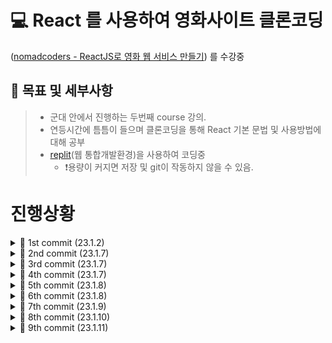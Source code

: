 # 💻 React 를 사용하여 영화사이트 클론코딩
([nomadcoders - ReactJS로 영화 웹 서비스 만들기](https://nomadcoders.co/react-for-beginners/lectures)) 를 수강중

## 🌴 목표 및 세부사항
> - 군대 안에서 진행하는 두번째 course 강의. <br>
> - 연등시간에 틈틈이 들으며 클론코딩을 통해 React 기본 문법 및 사용방법에 대해 공부<br>
> - [replit](https://replit.com/@jeong011010/cloneCodingMovieSite#src)(웹 통합개발환경)을 사용하여 코딩중 <br>
>   - ❗용량이 커지면 저장 및 git이 작동하지 않을 수 있음.<br>


# 진행상황

<details>
  <summary> 🐥 1st commit (23.1.2) </summary>
  
## 참고사항
  
※커밋 없이 진행하려고 했었는데, 중간중간 갈아 엎는 부분이 많아서 결과만 남을까봐.. 과정마다 커밋하기로 하였음.
※12월 부터 진행했던 모든 공부 및 개발 과정을 여기 작성

- npx create-react-app 을 사용하여 새로 react 폴더를 생성하였음.
>실행하기 위해 shell에
>```
>cd my-app
>npm start
>```
>작성 후 작업

## 공부내용

### State
State : 바뀌는 데이터<br>
useState, setState를 사용하여 state를 초기화 및 변경.<br>
```
const [valueName,setValueFunction] = useState(value)
```
위 양식으로 작성하여 state 선언하며, 이후에는 setValueFunction 함수를 이용하여 state값 변경.
```
setValueFunction(value);
```

React에서 지원하는 useState는 **UI 업데이트시 변경 부분만 자동으로 리렌더링됨** <br><br>

### setState
```
setValueFunction(value+1);
해당 방법 보다는

setValueFunction((value)=>value+1);
해당 방법이 어떤 값을 업데이트 했는지 확실하게 알 수 있음.
```
<br>

### 입력값을 받기(input)

```
onChange={function}
```
input value가 변할 때 마다 함수가 실행됨<br>

변경값 받아올 때
```
const onChange = (e) =>{
  setValueFunction(e.target.value);
}
```
위와 같이 event 함수에서 받아올 수 있다.<br>


## 변환기 프로그램 개발

- 분할 정복 알고리즘과 비슷하게 *component를 나누어 App function에서 합쳐주는 과정* 을 통해 Component의 역할과 사용법 알 수 있었다.
- 자식 component 두개를 만들어 각각 Minutes->Hours, Km->Miles 변환기를 만들었다.
- 위 과정을 통하면 아무리 많은 변환기(함수 및 컴포넌트)가 있어도 코드를 따로 작성하여 관리하고 합쳐줄 수 있다.
- input의 label 의 for 특성을 사용하여 label을 클릭해도 id value가 같은 input이 선택 됨을 알 수 있었다.
- select 및 option 을 사용하여 onChange 함수를 적용할 수 있으며, 응용하여 component를 선택하게 할 수 있었다.

<details>
  <summary>🍇 app.jsx 코드</summary>
 
```js
import { useState } from 'react';
import './App.css'

function MinutesToHours() {
  const [amount, setAmount] = useState(0);
  const [inverted, setInverted] = useState(false);
  const onChange = (e) => {
    setAmount(e.target.value);
  };
  const reset = () => setAmount(0);
  const onInvert = () => {
    reset();
    setInverted((current) => !current);
  }
  return (
    <div>
      <div>
        <label htmlFor="minutes">Minutes</label>         <input
          value={inverted ? amount * 60 : amount}
          id="minutes"
          placeholder="Minutes"
          type="number"
          onChange={onChange}
          disabled={inverted}
        />
      </div>
      <div>
        <label htmlFor="hours">Hours</label>         <input
          value={inverted ? amount : Math.round(amount / 60)}
          id="hours"
          placeholder="Hours"
          type="number"
          onChange={onChange}
          disabled={!inverted}
        />
      </div>
      <button onClick={reset}>Reset</button>
      <button onClick={onInvert}>
        {inverted ? "Turn back" : "Invert"}
      </button>
    </div>
  )
}
function KmToMiles() {
  const [amount, setAmount] = useState(0);
  const [inverted, setInverted] = useState(false);
  const onChange = (e) => {
    setAmount(e.target.value);
  };
  const reset = () => setAmount(0);
  const onInvert = () => {
    reset();
    setInverted((current) => !current);
  }
  return (
    <div>
      <div>
        <label htmlFor="Km">Km</label>
        <input
          value={inverted ? amount * 1.609 : amount}
          id="Km"
          placeholder="Km"
          type="number"
          onChange={onChange}
          disabled={inverted}
        />
      </div>
      <div>
        <label htmlFor="Miles">Miles</label>         <input
          value={inverted ? amount : (amount / 1.609).toFixed(5)}
          id="Miles"
          placeholder="Miles"
          type="number"
          onChange={onChange}
          disabled={!inverted}
        />
      </div>
      <button onClick={reset}>Reset</button>
      <button onClick={onInvert}>
        {inverted ? "Turn back" : "Invert"}
      </button>
    </div>
  )
}


export default function App() {
  const [index, setIndex] = useState("0");
  const onSelect = (e) => {
    setIndex(e.target.value);
  }
  return (
    <div>
      <h1>Super Converter</h1>
      <select value={index} onChange={onSelect}>
        <option value="0">Minutes & Hours</option>
        <option value="1">Km & Miles</option>
      </select>
      {index === "0" ? <MinutesToHours/> : null}
      {index === "1" ? <KmToMiles/> : null}
      
    </div>
  )
}
```
</details>
</details>

<details>
  <summary> 🐥 2nd commit (23.1.7) </summary>
  
## 참고사항
  
※없음

## 공부내용

### Props
Props : function에 각각 전해줄 수 있는 인자<br>
C 함수의 매개변수와 같은 느낌이다.<br><br>

하나의 function을 복붙해서 수정하여 사용하면 비효율적이기 때문에, function 하나만 정의 해둔 뒤 바뀌는 값만 props로 넘겨주고 호출하는 형식으로 사용한다. <br><br>
```
function f({propsName}) {
  return <button>{propsName}</button>
}
```
위 양식으로 props를 받을 수 있다.<br>
```
<f propsName="버튼"/>
```
위 양식으로 props를 전달하여 함수를 호출할 수 있다.

## 예제 실습

<details>
  <summary>🍇 app.jsx 코드</summary>
 
```js
import { useState } from 'react';
import './App.css'


function Btn({ text, onClick }) {
  return <button
    onClick={onClick}
    style={{
      backgroundColor: "tomato",
      color: "white",
      padding: "10px 20px",
      border: 0,
      borderRadius: 10.
    }}>{text}</button>
}

function ConfirmBtn() {
  return <button>Confirm</button>
}

export default function App() {

  const [value, setValue] = useState("");
  const changeValue = () => setValue("Revert Changes");
  return (
    <div>
      <Btn text={value} onClick={changeValue} />
      <Btn text="Continue" />
    </div>
  );
}
```
</details>
</details>

<details>
  <summary> 🐥 3rd commit (23.1.7) </summary>
  
## 참고사항
  
※ npx create-react-app 을 사용하기 위해 이전 파일을 전부 삭제 후, my-app 폴더에 생성하였다.<br>

- 앞으로 react를 실행시키기 위해 Shell 창에
```
cd my-app
npm start
```
- 를 작성해준다.
  - 아마 추후에 자동으로 실행되게 만들것이다.

## 공부내용

없음

</details>

<details>
  <summary> 🐥 4th commit (23.1.7) </summary>
  
## 참고사항
  
※ <br>

## 공부내용

- js 파일을 만들어 prop 기능을 사용해봤다.
- 해당 과정에서 CSS를 prop 할 때 **CSS Module** 이라는 것을 사용했다.

*CSS Module* 이란 
- CSS 파일 확장자명을 "module.css"로 작성하며
- 리액트 컴포넌트 파일에서 해당 CSS를 불러올 때 클래스 이름이 전부 고유해진다.
- 클래스 이름에 대하여 고유한 이름들이 만들어져 실수로 CSS 클래스명이 중복될 일이 없다.
<br>

```js
import styles from "./Button.module.css";

function Button() {
  return <button className={styles.Button}>{buttonName}</button>
}
```

- 위와 같이 import로 불러온 styles 객체 안의 값을 참조하여 불러온다.

- **button.Button_btn__F4YlC 와 같이 랜덤한 값으로 styles 이름이 생성되어 중복될 일이 전혀 없다.**

## 예제 실습

<details>
  <summary>🍇 App.js 코드</summary>
 
```js
import Button from "./Button"
import styles from "./App.module.css"

function App() {
  return (
    <div>
      <h1 className={styles.title}>Welcome back!</h1>
      <Button text="b1"/>
    </div>
  );
}

export default App;

```
</details>

<details>
  <summary>🍇 App.module.css 코드</summary>
 
```css
.title{
  font-family: -apple-system, BlinkMacSystemFont, 'Segoe UI', Roboto, Oxygen, Ubuntu, Cantarell, "Open Sans", "Helvetica Neue", sans-serif;
  font-size: 18px;
}

```
</details>

</details>

<details>
  <summary> 🐥 5th commit (23.1.8) </summary>
  
## 참고사항
  
<br>

## 공부내용

**useEffect** <br>
- useEffect: 컴포넌트가 렌더링 될 때마다 특정 작업을 실행할 수 있도록 하는 Hook
<br>
기본 형태<br>

```js
useEffect(function,deps)
```
<br>

```js
useEffect(function)
```
리렌더링 될 때 마다 function 실행
<br>
```js
useEffect(function,[])
```
deps에 []를 넣을 시, 가장 처음 렌더링 될 때 한번만 실행
<br>
```js 
useEffect(function,[name])
```
name 값이 업데이트 될 때 실행<br>
*배열 안에 ','를 통해 여러개의 값을 넣을 수 있음* <br><br>

---------

**clean up** <br>
- clean up: useEffect를 통해 생성된 컴포넌트가 파괴될 때 실행되는 함수
<br>
useEffect 속 function에서 **return** 을 통해 컴포넌트를 **destroy** 시킬 수 있다.
<br>

## 예제 실습

<details>
  <summary>🍇 UseEffect - App.js 코드</summary>
 
```js
import {useState, useEffect} from "react";

function App() {
  const [counter,SetValue] = useState(0);
  const [keyword, setKeyword] = useState("");
  const onClick = () => SetValue((prev) => prev+1);
  const onChange = (e) => setKeyword(e.target.value);
  useEffect(()=>{console.log("I run only once.")},[]);
  useEffect(()=>{console.log("I run when 'keyword' changes.")},[keyword]);
  useEffect(()=>{console.log("I run when 'counter' changes.")}, [counter]);
  useEffect(()=>{console.log("I run when keyword & counter change")},[keyword, counter]);
  
  return (
    <div>
      <input
        value={keyword}
        onChange={onChange}
        type="text"
        placeholder="Search"/>
      <h1>{counter}</h1>
      <button onClick={onClick}>Click me</button>
    </div>
  );
}

export default App;

```
</details>

<details>
  <summary>🍇 cleanUp - App.js코드</summary>
 
```js
import {useState, useEffect} from "react";

function Hello() {
  useEffect(()=> {
    console.log("created :)");
    return () => console.log("destroyed :(");
  }, []);
  return <h1>Hello</h1>;
}

function App() {
  const [showing, setShowing] = useState(false);
  const onClick = () => setShowing((prev) => !prev);
  
  
  return (
    <div>
      
      {showing?<Hello/>:null}
      <button onClick={onClick}>{showing?"Hide":"Show"}</button>
    </div>
  );
}

export default App;

```
</details>
</details>


<details>
  <summary> 🐥 6th commit (23.1.8) </summary>
  
## 참고사항
  
<br>

## 공부내용

### 📝 ToDo list 제작

- toDo 입력을 위한 toDo useState
- toDo 들을 저장하기 위한 toDos useState
- **toDos 에 이전 값에 현재 toDo 값을 더해주는 함수**
  - ```setToDos((currentArray) => [toDo, ...currentArray]);```
  - ...currentArray => 이전 ToDos의 값들

<br>

**map** <br>
value와 index를 인자로 받아 자동으로 for문을 돌려 값을 빼도록 해주는 함수
```js
[].map((item, index)=> {function})
```
- item : 배열 값 이름
- index : 배열안의 인덱스

## 예제 실습

<details>
  <summary>🍇 App.js 코드</summary>
 
```js
import {useState, useEffect} from "react";

function App() {
  const [toDo, setToDo] = useState("");
  const [toDos, setToDos] = useState([]);
  const onChange = (e) => setToDo(e.target.value);
  const onSubmit = (e) => {
    e.preventDefault();
    if (toDo === ""){
      return;
    }
    setToDos((currentArray) => [toDo, ...currentArray]); // toDos의 값을 가져 오기 위한 인수 (currentArray), ...currentArray = toDos의 값들
    setToDo("");
  }
  return (
    <div>
      <h1>My To Dos ({toDos.length})</h1>
      <form>
        <input
          onChange={onChange}
          value={toDo}
          type="text"
          placeholder="Write your to do..."
          />
        <button onClick={onSubmit}>Add To Do</button>
      </form>
      <hr />
      <ul>
        {toDos.map((item, index)=>(<li key={index}>{item}</li>))}
      </ul>
    </div>
  );
}

export default App;

```
</details>

</details>

<details>
  <summary> 🐥 7th commit (23.1.9) </summary>
  
## 참고사항
  
※ 외출 나갔다와서 졸려서 얼마 못함<br>

- fetch 함수가 'TypeError: Failed to fetch' 에러가 나서 실습 결과를 못본 상황이긴 함.
- 아마 replit 쪽에서 fetch가 에러난것 같긴 한데 잘 모르겠다~

## 공부내용

💰 Coin Tracker 제작<br>

## 예제 실습

<details>
  <summary>🍇 App.js 코드</summary>
 
```js
import {useState, useEffect} from "react";

function App() {
  const [loading, setLoading]=useState(true);
  const [coins, setCoins] = useState([]);
  useEffect(()=>{
    fetch("https://api.coinpaprika.com/v1/tickers")
    .then((response) => response.json())
    .then((json)=>{
      setCoins(json);
      setLoading(false);
    });
  }, []);
  return(
    <div>
      <h1>The Coins! ({coins.length})</h1>
      {loading?<strong>Loading...</strong>:null}
      <select>
        {coins.map((coin)=> (
          <option>
            {coin.name} ({coin.symbol}): ${coin.quotes.USD.price} USD
          </option>
        ))}
      </select>
    </div>
  );
}

export default App;

```
</details>

</details>

<details>
  <summary> 🐥 8th commit (23.1.10) </summary>
  
## 참고사항
  
※ 마지막에 갑자기 replit이 장고가 났는지 webview가 안나와서 잘 되는지 확인은 못했는데 아마 잘 될거임 ㅋㅋㅋ<br>

## 공부내용

**async, await** <br>
를 배웠지만 해당 내용을 이해하기 위해 필요한 개념이 있었다.<br><br>

---

### 비동기 작업
해당 [velog](https://springfall.cc/post/7)의 도움을 받아 쉽게 이해할 수 있었다. (꾸벅)<br><br>
비동기 작업이란 동기 작업의 반대되는 것으로,<br>
각각의 비동기 작업들이 같은 시간에 시작하여 다른 시간에 끝나는 경우를 뜻한다고 볼 수 있다.<br>
즉, **동시에 여러작업을 수행할 수 있으나, 무엇이 먼저 완료될 지 보장할 수 없다**는 특징을 가지고 있다.<br><br>

**promise와 then**<br>
promise란 비동기 작업을 쉽게 관리할 수 있는 함수이다.<br>
```
const promise = new Promise((resolve, reject) => {});
```
위와 같이 작성하여 promise 객체를 생성한다.<br>
- **resolve** 호출 시 비동기 작업이 **성공**했다는 뜻.
- **reject** 호출 시 비동기 작업이 **실패**했다는 뜻.
<br><br>
**then** 메소드<br>
  : 해당 Promise가 성공했을 때의 동작을 지정한다.<br>
  **catch** 메소드<br>
  : 해당 Promise가 실패했을 때의 동작을 지정한다.<br><br>

그래서 이번 실습에서 api를 Loading 후 가져오는 작업이 비동기 작업에 해당하므로, then을 사용하였다.<br><br>

---

다시 돌아와서, <br>
**async와 await**<br>

async란
- async는 promise 함수를 더욱 간단하게 줄여 사용할 수 있는 함수이다.
- 함수에 async 키워드를 붙이고 선언하면 promise 함수처럼 동작한다는 놀라운 사실!!!
- async 함수의 리턴 값은 무조건 Promise다.
<br>
await란
- Promise가 성공하든 실패하든 끝날 때 까지 기다린 뒤 실행하는 함수이다.
- async 함수 내부에서만 사용할 수 있다.


## 예제 실습

<details>
  <summary>🍇 App.js 코드</summary>
 
```js
import {useState, useEffect} from "react"

function App(){
  const[loading, setLoading] = useState(true);
  const[movies,setMovies]=useState([]);
  const getMovies = async ()=>{
    const json = await(await fetch(
      `https://yts.mx/api/v2/list_movies.json?minimum_rating=8.8&sort_by=year` 
    )).json();
    setMovies(json.data.movies);
    setLoading(false);
  }
  useEffect(()=>{
    getMovies();
  },[]);
  console.log(movies);
  return(
    <div>
      {loading ? <h1>Loading...</h1>: <div>{movies.map(movie => <div key={movie.id}>
        <img src={movie.medium_cover_image}
        <h2>{movie.title}</h2>
        <p>{movie.summary}</p>
        <ul>
          {movie.genres.map((g)=>(
          <li key={g}>{g}</li>
          ))}
        </ul>
      </div>)}</div>}
    </div>
  );
}

export default App;
```
</details>

</details>

<details>
  <summary> 🐥 9th commit (23.1.11) </summary>
  
## 참고사항
  
React Router 설치 커맨드<br>
```
npm i react-router-dom@5.3.0
```

<br>

Link 사용 후 작동이 안되서 찾아본 결과 [해당 페이지](https://stackoverflow.com/questions/53490431/react-router-dom-not-rendering-components-on-route-change)에서 답을 찾을 수 있었음<br>
Router를 사용하게 될 때, index.js 에서
```js
<React.StrictMode>
  <App />
</React.StrictMode>
```
부분을
```js
<BrowserRouter>
  <App/>
</BrowserRouter>
```
로 바꿔줘야 한다.<br>

## 공부내용

### Routes
**Routing**<br>

- 페이지 이동 기능을 사용할 수 있게 해준다!
- 사용자가 요청한 URL에 따라 해당 URL에 맞는 페이지를 보여주는 기능
<br>

**Router**<br>

- 사용자가 입력한 주소를 감지하는 역할
<br>
- BrowserRouter : url에 / 뒤에 추가 주소 입력
- HashRouter : url에 해쉬(#)이 붙는다

<br>
React-Router-dom 사용 예시<br>

```js
<Router>
  <Switch> 한번에 하나의 Route만 렌더링 하는 역할
    <Route path=""> URL에 들어갈 주소 ex)"/movie"
      <component1 /> 이동할 컴포넌트
    </Route>
    <Route path="">
      <component2 />
    </Route>
  </Switch>
</Router>
```


## 예제 실습

<details>
  <summary>🍇 App.js 코드</summary>
 
```js
import {useState, useEffect} from "react"
import {
  BrowserRouter as Router,
  Switch,
  Route,
} from "react-router-dom"
import Home from "./routes/Home"
import Detail from "./routes/Detail"

function App(){
  return (
    <Router>
      <Switch>
        <Route path="/hello">
          <h1>Hello</h1>
        </Route>
        <Route path="/movie">
          <Detail />
        </Route>
        <Route path="/">
          <Home />
        </Route>
      </Switch>
    </Router>
  );
}

export default App;
```
</details>

<details>
  <summary>🍇 index.js 코드</summary>
 
```js
import React from 'react';
import ReactDOM from 'react-dom/client';
import App from './App';
import { BrowserRouter } from 'react-router-dom';
//import "./styles.css"

const root = ReactDOM.createRoot(document.getElementById('root'));
root.render(
  <BrowserRouter>
    <App/>
  </BrowserRouter>
);


```
</details>

<details>
  <summary>🍇 Home.js 코드</summary>
 
```js
import {useState, useEffect} from "react"
import Movie from "../components/Movie";

function Home(){
  const[loading, setLoading] = useState(true);
  const[movies,setMovies]=useState([]);
  const getMovies = async ()=>{
    const json = await(await fetch(
      `https://yts.mx/api/v2/list_movies.json?minimum_rating=8.8&sort_by=year` 
    )).json();
    setMovies(json.data.movies);
    setLoading(false);
  }
  useEffect(()=>{
    getMovies();
  },[]);
  console.log(movies);
  return(
    <div>
      {loading ? <h1>Loading...</h1>: <div>
        {movies.map((movie) => 
          <Movie
          key={movie.id}
            coverImg={movie.medium_cover_image} 
            title={movie.title} 
            summary={movie.summary} 
            genres={movie.genres}/>)}
      </div>}
    </div>
  );
}

export default Home;
```
</details>

<details>
  <summary>🍇 Movie.js 코드</summary>
 
```js
import PropTypes from "prop-types";
import {Link} from "react-router-dom";

function Movie({coverImg, title, summary, genres}){
  return (
    <div>
      <img src={coverImg} alt={title}/>
      <h2>
        <Link to="/movie">{title}</Link>
      </h2>
      <p>{summary===""?"none summary":summary}</p>
      <ul>
        {genres.map((g)=>(
        <li key={g}>{g}</li>
        ))}
      </ul>
    </div>
  )
}

Movie.propTypes= {
  coverImg: PropTypes.string.isRequired,
  title: PropTypes.string.isRequired,
  summary: PropTypes.string.isRequired,
  genres: PropTypes.arrayOf(PropTypes.string).isRequired,
}

export default Movie;
```
</details>

</details>

<!--
<details>
  <summary> 🐥 th commit (23..) </summary>
  
## 참고사항
  
※ <br>

## 공부내용

※ <br>

## 예제 실습

<details>
  <summary>🍇  코드</summary>
 
```js

```
</details>

</details>
-->

